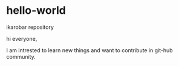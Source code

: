 # hello-world
ikarobar repository 

hi everyone,

I am intrested to learn new things and want to contribute in git-hub community.
